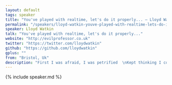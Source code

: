 ```yaml
---
layout: default
tags: speaker
title: "You've played with realtime, let's do it properly... – Lloyd Watkin"
permalink: "/speakers/lloyd-watkin-youve-played-with-realtime-lets-do-it-properly.html"
speaker: Lloyd Watkin
talk: "You've played with realtime, let's do it properly..."
website: "http://evilprofessor.co.uk"
twitter: "https://twitter.com/lloydwatkin"
github: "https://github.com/lloydwatkin"
gplus: ""
from: "Bristol, Uk"
description: "First I was afraid, I was petrified  \nKept thinking I could never live without realtime interaction client-side.  \nBut then I spent so many nights thinking how XML did me wrong.  \nAnd I grew strong, and JSON helped me get along  \nAnd so you’re back with no name-space  \nI just walked in to find no silos here ‘cause its all de-cen-tral-ized  \nI shouldn’t used that custom format  \nXMPP and JSON is the key  \nIf I’d known for just one second interoperability wouldn’t bother me"
---
```


{% include speaker.md %}

